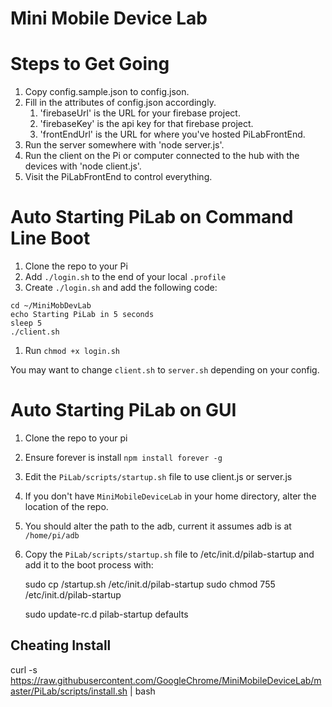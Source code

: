 Mini Mobile Device Lab
======================

# Steps to Get Going

1. Copy config.sample.json to config.json.
2. Fill in the attributes of config.json accordingly.
    1. 'firebaseUrl' is the URL for your firebase project.
    2. 'firebaseKey' is the api key for that firebase project.
    3. 'frontEndUrl' is the URL for where you've hosted PiLabFrontEnd.
3. Run the server somewhere with 'node server.js'.
4. Run the client on the Pi or computer connected to the hub with the devices with 'node client.js'.
5. Visit the PiLabFrontEnd to control everything.


# Auto Starting PiLab on Command Line Boot

1. Clone the repo to your Pi
1. Add `./login.sh` to the end of your local `.profile`
1. Create `./login.sh` and add the following code:
```
cd ~/MiniMobDevLab
echo Starting PiLab in 5 seconds
sleep 5
./client.sh
```
1. Run `chmod +x login.sh` 

You may want to change `client.sh` to `server.sh` depending on your config.

# Auto Starting PiLab on GUI

1. Clone the repo to your pi
1. Ensure forever is install `npm install forever -g`
1. Edit the `PiLab/scripts/startup.sh` file to use client.js or server.js 
1. If you don't have `MiniMobileDeviceLab` in your home directory, alter the location of the repo.
1. You should alter the path to the adb, current it assumes adb is at `/home/pi/adb`
1. Copy the `PiLab/scripts/startup.sh` file to /etc/init.d/pilab-startup and add it to the boot process with:

    sudo cp <path>/startup.sh /etc/init.d/pilab-startup
    sudo chmod 755 /etc/init.d/pilab-startup

    sudo update-rc.d pilab-startup defaults

## Cheating Install

curl -s https://raw.githubusercontent.com/GoogleChrome/MiniMobileDeviceLab/master/PiLab/scripts/install.sh | bash
